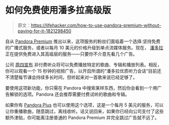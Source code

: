# 如何免费使用潘多拉高级版

> 原文：<https://lifehacker.com/how-to-use-pandora-premium-without-paying-for-it-1821298450>

自从 [Pandora Premium](https://lifehacker.com/pandora-premium-takes-on-spotify-and-apple-music-with-b-1793217345) 推出以来，这项服务的粉丝们面临着一个选择:坚持免费的广播式服务，或者以每月 10 美元的价格升级到单点流媒体服务。现在， [潘多拉](https://lifehacker.com/how-to-control-your-sonos-speakers-through-the-pandora-1820476213) 正在提供免费进入其高级层的服务——只要你不介意先看几个广告。



公司 [周四宣布](http://press.pandora.com/file/4247784/Index?KeyFile=391460599) 非付费听众将可以免费播放特定的歌曲、专辑和播放列表。相反，你可以观看一个 15 秒钟的视频广告，以开启所谓的“潘多拉优质听力会话”目前还不清楚每节课会持续多长时间，但听起来对一首歌来说已经足够了。

要使用这项新功能，你只需在 Pandora 中搜索某样东西，然后你会看到一个用广告解锁的选项。Pandora 还会推荐需要付费试听的歌曲和专辑。

如果你有 [Pandora Plus](https://lifehacker.com/pandora-plus-the-ad-free-unlimited-skip-service-is-n-1787713933) 也可以使用这个选项，这是一个每月 5 美元的服务，可以让你重播歌曲，随意跳过，离线收听。话又说回来，如果你已经向公司支付了这些额外津贴，你可能离注册普通的 Pandora Premium 并完全跳过广告就不远了。